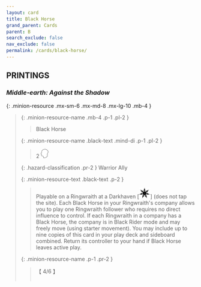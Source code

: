 ```yaml
---
layout: card
title: Black Horse
grand_parent: Cards
parent: B
search_exclude: false
nav_exclude: false
permalink: /cards/black-horse/
---
```


## PRINTINGS


### _Middle-earth: Against the Shadow_

{: .minion-resource .mx-sm-6 .mx-md-8 .mx-lg-10 .mb-4 }
> {: .minion-resource-name .mb-4 .p-1 .pl-2 }
> > <div class="hazard-mp"></div>
> > <div class="card-name">Black Horse</div>
>
> {: .minion-resource-name .black-text .mind-di .p-1 .pl-2 }
> > 2 ![](/assets/images/mind.svg)
>
> {: .hazard-classification .pr-2 }
> Warrior Ally
>
> {: .minion-resource-text .black-text .p-2 }
> > Playable on a Ringwraith at a Darkhaven \[![](/assets/images/dark-haven.svg)] (does not tap the site). Each Black Horse in your Ringwraith's company allows you to play one Ringwraith follower who requires no direct influence to control. If each Ringwraith in a company has a Black Horse, the company is in Black Rider mode and may freely move (using starter movement). You may include up to nine copies of this card in your play deck and sideboard combined. Return its controller to your hand if Black Horse leaves active play. 
> 
> {: .minion-resource-name .p-1 .pr-2 }
> > <div class="card-shield">【 4/6 】</div>
> > <div class="card-corruption-white">&nbsp;</div>
